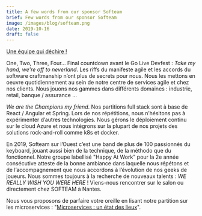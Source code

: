 ```yaml
---
title: A few words from our sponsor Softeam
brief: Few words from our sponsor Softeam
image: /images/blog/softeam.png
date: 2019-10-16
draft: false
---
```


[Une équipe qui déchire !](https://www.softeamgroup.fr/wp-content/uploads/2019/09/Photo-DevFest_Site-Web.jpg)

One, Two, Three, Four… Final countdown avant le Go Live Devfest : _Take my hand, we're off to neverland_.
Les riffs du manifeste agile et les accords du software craftmanship n’ont plus de secrets pour nous.
Nous les mettons en oeuvre quotidiennement au sein de notre centre de services agile et chez nos clients.
Nous jouons nos gammes dans différents  domaines : industrie, retail, banque / assurance ...

_We are the Champions my friend_. Nos partitions full stack sont à base de React / Angular et Spring.
Lors de nos répétitions, nous n’hésitons pas à expérimenter d’autres technologies. Nous gérons le déploiement
continu sur le cloud Azure et nous intégrons sur la plupart de nos projets des solutions rock-and-roll
comme k8s et docker.

En 2019, Softeam sur l’Ouest c’est une band de plus de 100 passionnés du keyboard, jouant aussi bien
de la technique, de la méthodo que du fonctionnel. Notre groupe labellisé "Happy At Work" pour la 2e année
consécutive atteste de la bonne ambiance dans laquelle nous répétons et de l’accompagnement que nous
accordons à l’évolution de nos geeks de joueurs. Nous sommes toujours à la recherche de nouveaux
talents : _WE REALLY WISH YOU WERE HERE_ ! Viens-nous rencontrer sur le salon ou directement chez SOFTEAM à Nantes.  

Nous vous proposons de parfaire votre oreille en lisant notre partition sur les microservices : 
"[Microservices : un état des lieux](https://softeamgroup.github.io/microservices-state-of-play/)".